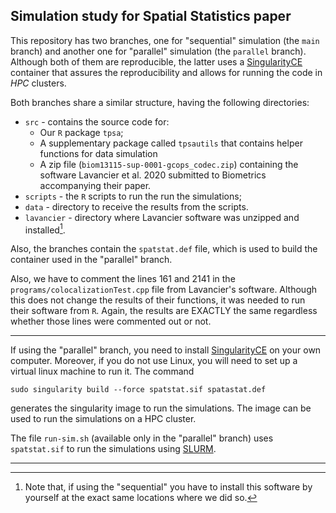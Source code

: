 ## Simulation study for Spatial Statistics paper

This repository has two branches, one for "sequential" simulation (the `main`
branch) and another one for "parallel" simulation (the `parallel`
branch). Although both of them are reproducible, the latter uses a
[SingularityCE](https://sylabs.io/singularity/) container that assures the
reproducibility and allows for running the code in _HPC_ clusters.

Both branches share a similar structure, having the following directories:

* `src` - contains the source code for:
  - Our `R` package `tpsa`;
  - A supplementary package called `tpsautils` that contains helper functions
    for data simulation
  - A zip file (`biom13115-sup-0001-gcops_codec.zip`) containing the software
    Lavancier et al. 2020 submitted to Biometrics accompanying their paper.
* `scripts` - the `R` scripts to run the run the simulations;
* `data` - directory to receive the results from the scripts.
* `lavancier` - directory where Lavancier software was unzipped and
  installed[^1].

Also, the branches contain the `spatstat.def` file, which is used to build the
container used in the "parallel" branch.

Also, we have to comment the lines 161 and 2141 in the
`programs/colocalizationTest.cpp` file from Lavancier's software. Although this
does not change the results of their functions, it was needed to run their
software from `R`. Again, the results are EXACTLY the same regardless whether
those lines were commented out or not.

---

If using the "parallel" branch, you need to install
[SingularityCE](https://sylabs.io/singularity/) on your own computer. Moreover,
if you do not use Linux, you will need to set up a virtual linux machine to run
it. The command
```
sudo singularity build --force spatstat.sif spatastat.def
```
generates the singularity image to run the simulations. The image can be used to
run the simulations on a HPC cluster.

The file `run-sim.sh` (available only in the "parallel" branch) uses
`spatstat.sif` to run the simulations using
[SLURM](https://slurm.schedmd.com/overview.html).

---

[^1]: Note that, if using the "sequential" you have to install this software by
    yourself at the exact same locations where we did so.
